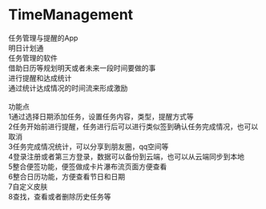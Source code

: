 # TimeManagement
任务管理与提醒的App<br/>
明日计划通<br/>
任务管理的软件<br/>
借助日历等规划明天或者未来一段时间要做的事<br/>
进行提醒和达成统计<br/>
通过统计达成情况的时间流来形成激励<br/><br/>
功能点  
1通过选择日期添加任务，设置任务内容，类型，提醒方式等<br/>
2任务开始前进行提醒，任务进行后可以进行类似签到确认任务完成情况，也可以取消<br/>
3任务完成情况统计，可以分享到朋友圈，qq空间等<br/>
4登录注册或者第三方登录，数据可以备份到云端，也可以从云端同步到本地<br/>
5整合便签功能，便签做成卡片瀑布流页面方便查看<br/>
6整合日历功能，方便查看节日和日期<br/>
7自定义皮肤<br/>
8查找，查看或者删除历史任务等  
